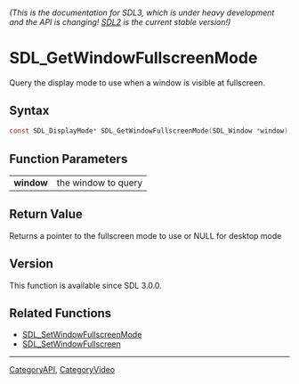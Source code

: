 ###### (This is the documentation for SDL3, which is under heavy development and the API is changing! [SDL2](https://wiki.libsdl.org/SDL2/) is the current stable version!)
# SDL_GetWindowFullscreenMode

Query the display mode to use when a window is visible at fullscreen.

## Syntax

```c
const SDL_DisplayMode* SDL_GetWindowFullscreenMode(SDL_Window *window);

```

## Function Parameters

|                |                     |
| -------------- | ------------------- |
| **window**     | the window to query |

## Return Value

Returns a pointer to the fullscreen mode to use or NULL for desktop mode

## Version

This function is available since SDL 3.0.0.

## Related Functions

* [SDL_SetWindowFullscreenMode](SDL_SetWindowFullscreenMode)
* [SDL_SetWindowFullscreen](SDL_SetWindowFullscreen)

----
[CategoryAPI](CategoryAPI), [CategoryVideo](CategoryVideo)

